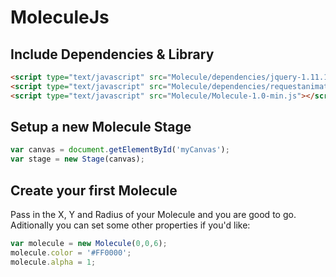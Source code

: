 # MoleculeJs

## Include Dependencies & Library

```html
<script type="text/javascript" src="Molecule/dependencies/jquery-1.11.1.js"></script>
<script type="text/javascript" src="Molecule/dependencies/requestanimationframe.js"></script>
<script type="text/javascript" src="Molecule/Molecule-1.0-min.js"></script>
```

## Setup a new Molecule Stage

```javascript
var canvas = document.getElementById('myCanvas');
var stage = new Stage(canvas);
```

## Create your first Molecule
Pass in the X, Y and Radius of your Molecule and you are good to go.  
Aditionally you can set some other properties if you'd like:

```javascript
var molecule = new Molecule(0,0,6);
molecule.color = '#FF0000';
molecule.alpha = 1;
```
